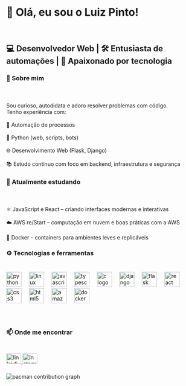 <h1 align="left">👋 Olá, eu sou o Luiz Pinto!</h1>

<br clear="both">

<h2 align="left">💻 Desenvolvedor Web | 🛠️ Entusiasta de automações | 🧠 Apaixonado por tecnologia</h2>

###

<h3 align="left">🚀 Sobre mim</h3>

###

<br clear="both">

<p align="left">Sou curioso, autodidata e adoro resolver problemas com código.<br>Tenho experiência com:<br><br>🔧 Automação de processos<br><br>🐍 Python (web, scripts, bots)<br><br>🌐 Desenvolvimento Web (Flask, Django)<br><br>📚 Estudo contínuo com foco em backend, infraestrutura e segurança</p>

###

<h3 align="left">🌱 Atualmente estudando</h3>

###

<br clear="both">

<p align="left">⚛️ JavaScript e React – criando interfaces modernas e interativas<br><br>☁️ AWS re/Start – computação em nuvem e boas práticas com a AWS<br><br>🐳 Docker – containers para ambientes leves e replicáveis</p>

###

<h3 align="left">⚙️ Tecnologias e ferramentas</h3>

###

<br clear="both">

<div align="left">
  <img src="https://cdn.jsdelivr.net/gh/devicons/devicon/icons/python/python-original.svg" height="40" alt="python logo"  />
  <img width="12" />
  <img src="https://cdn.jsdelivr.net/gh/devicons/devicon/icons/linux/linux-original.svg" height="40" alt="linux logo"  />
  <img width="12" />
  <img src="https://cdn.jsdelivr.net/gh/devicons/devicon/icons/javascript/javascript-original.svg" height="40" alt="javascript logo"  />
  <img width="12" />
  <img src="https://cdn.jsdelivr.net/gh/devicons/devicon/icons/typescript/typescript-original.svg" height="40" alt="typescript logo"  />
  <img width="12" />
  <img src="https://cdn.jsdelivr.net/gh/devicons/devicon/icons/c/c-original.svg" height="40" alt="c logo"  />
  <img width="12" />
  <img src="https://cdn.jsdelivr.net/gh/devicons/devicon/icons/django/django-plain.svg" height="40" alt="django logo"  />
  <img width="12" />
  <img src="https://cdn.jsdelivr.net/gh/devicons/devicon/icons/flask/flask-original.svg" height="40" alt="flask logo"  />
  <img width="12" />
  <img src="https://cdn.jsdelivr.net/gh/devicons/devicon/icons/react/react-original.svg" height="40" alt="react logo"  />
  <img width="12" />
  <img src="https://cdn.jsdelivr.net/gh/devicons/devicon/icons/css3/css3-original.svg" height="40" alt="css3 logo"  />
  <img width="12" />
  <img src="https://cdn.jsdelivr.net/gh/devicons/devicon/icons/html5/html5-original.svg" height="40" alt="html5 logo"  />
  <img width="12" />
  <img src="https://cdn.jsdelivr.net/gh/devicons/devicon/icons/amazonwebservices/amazonwebservices-line-wordmark.svg" height="40" alt="amazonwebservices logo"  />
  <img width="12" />
  <img src="https://cdn.jsdelivr.net/gh/devicons/devicon/icons/docker/docker-original.svg" height="40" alt="docker logo"  />
</div>

###

<br clear="both">

<h3 align="left">📫 Onde me encontrar</h3>

###

<br clear="both">

<div align="left">
  <a href="https://www.linkedin.com/in/luiz-victor-b86967257/" target="_blank">
    <img src="https://raw.githubusercontent.com/maurodesouza/profile-readme-generator/master/src/assets/icons/social/linkedin/default.svg" width="39" height="27" alt="linkedin logo"  />
  </a>
  <a href="https://www.instagram.com/luizvictxz/#" target="_blank">
    <img src="https://raw.githubusercontent.com/maurodesouza/profile-readme-generator/master/src/assets/icons/social/instagram/default.svg" width="39" height="27" alt="instagram logo"  />
  </a>
</div>

###

<picture>
  <source media="(prefers-color-scheme: dark)" srcset="https://raw.githubusercontent.com/luizpintoz/luizpintoz/output/pacman-contribution-graph-dark.svg">
  <source media="(prefers-color-scheme: light)" srcset="https://raw.githubusercontent.com/luizpintoz/luizpintoz/output/pacman-contribution-graph.svg">
  <img alt="pacman contribution graph" src="https://raw.githubusercontent.com/luizpintoz/luizpintoz/output/pacman-contribution-graph.svg">
</picture>

###
